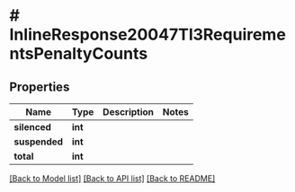 # # InlineResponse20047Tl3RequirementsPenaltyCounts

## Properties

Name | Type | Description | Notes
------------ | ------------- | ------------- | -------------
**silenced** | **int** |  |
**suspended** | **int** |  |
**total** | **int** |  |

[[Back to Model list]](../../README.md#models) [[Back to API list]](../../README.md#endpoints) [[Back to README]](../../README.md)
